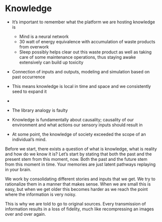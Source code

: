 
# Knowledge

- It’s important to remember what the platform we are hosting knowledge is
	- Mind is a neural network
	- 30 watt of energy equivalence with accumulation of waste products from overwork
	- Sleep possibly helps clear out this waste product as well as taking care of some maintenance operations, thus staying awake extensively can build up toxicity
- Connection of inputs and outputs, modeling and simulation based on past occurrence
- This means knowledge is local in time and space and we consistently seed to expand it
- 

- The library analogy is faulty
- Knowledge is fundamentally about causality; causality of our environment and what actions our sensory inputs should result in
- At some point, the knowledge of society exceeded the scope of an individual’s mind.


Before we start, there exists a question of what is knowledge, what is reality and how do we know it is? Let’s start by stating that both the past and the present stem from this moment, now. Both the past and the future stem from this moment in time. Your memories are just latent pathways replaying in your brain.

We work by consolidating different stories and inputs that we get. We try to rationalize them in a manner that makes sense. When we are small this is easy, but when we get older this becomes harder as we reach the point where the information is very noisy.

This is why we are told to go to original sources. Every transmission of information results in a loss of fidelity, much like recompressing an images over and over again.
